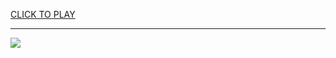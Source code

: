
<a href="https://premium76.site?title=crazy_unblocked_games&ref=13M">CLICK TO PLAY</a></h3>
<hr>

<a href="https://premium76.site?title=crazy_unblocked_games&ref=13M"><img src="https://clearcache.store/games.png"></a>


